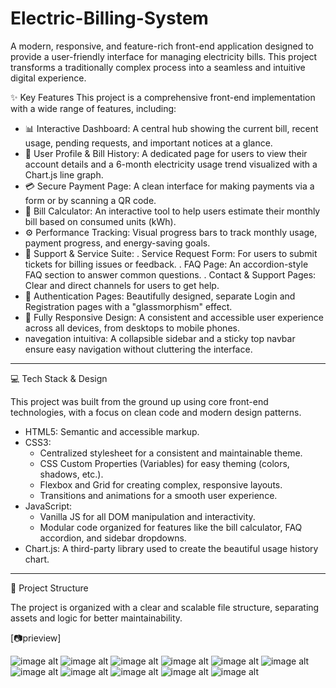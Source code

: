 # Electric-Billing-System
A modern, responsive, and feature-rich front-end application designed to provide a user-friendly interface for managing electricity bills. This project transforms a traditionally complex process into a seamless and intuitive digital experience.

✨ Key Features
This project is a comprehensive front-end implementation with a wide range of features, including:

*   📊 Interactive Dashboard: A central hub showing the current bill, recent usage, pending requests, and important notices at a glance.
*   👤 User Profile & Bill History: A dedicated page for users to view their account details and a 6-month electricity usage trend visualized with a Chart.js line graph.
*   💳 Secure Payment Page: A clean interface for making payments via a form or by scanning a QR code.
*   🧮 Bill Calculator: An interactive tool to help users estimate their monthly bill based on consumed units (kWh).
*   ⚙️ Performance Tracking: Visual progress bars to track monthly usage, payment progress, and energy-saving goals.
*   🎫 Support & Service Suite:
      .   Service Request Form: For users to submit tickets for billing issues or feedback.
      .   FAQ Page: An accordion-style FAQ section to answer common questions.
      .   Contact & Support Pages: Clear and direct channels for users to get help.
*   🔐 Authentication Pages: Beautifully designed, separate Login and Registration pages with a "glassmorphism" effect.
*   📱 Fully Responsive Design: A consistent and accessible user experience across all devices, from desktops to mobile phones.
*    navegation intuitiva: A collapsible sidebar and a sticky top navbar ensure easy navigation without cluttering the interface.
---------------------------------------------------------------------------------------------------------------------------------------------------------------------------------------------------------------------
 💻 Tech Stack & Design

This project was built from the ground up using core front-end technologies, with a focus on clean code and modern design patterns.

*   HTML5: Semantic and accessible markup.
*   CSS3:
    *   Centralized stylesheet for a consistent and maintainable theme.
    *   CSS Custom Properties (Variables) for easy theming (colors, shadows, etc.).
    *   Flexbox and Grid for creating complex, responsive layouts.
    *   Transitions and animations for a smooth user experience.
*   JavaScript:
    *   Vanilla JS for all DOM manipulation and interactivity.
    *   Modular code organized for features like the bill calculator, FAQ accordion, and sidebar dropdowns.
*   Chart.js: A third-party library used to create the beautiful usage history chart.
---------------------------------------------------------------------------------------------------------------------------------------------------------------------------------------------------------------------
📂 Project Structure

The project is organized with a clear and scalable file structure, separating assets and logic for better maintainability.

[📷prieview] 

![image alt](https://github.com/sravyasirapu/Electric-Billing-System/blob/64c270db48c447357c09ea5fe8d4ba3dc7098624/127.0.0.1_5500_index.html.png)
![image alt](https://github.com/sravyasirapu/Electric-Billing-System/blob/1983af66cbfbb605443c2d2f75e9e96d98284599/127.0.0.1_5500_performance.html.png)
![image alt](https://github.com/sravyasirapu/Electric-Billing-System/blob/1983af66cbfbb605443c2d2f75e9e96d98284599/127.0.0.1_5500_bill-history.html%20(1).png)
![image alt](https://github.com/sravyasirapu/Electric-Billing-System/blob/1983af66cbfbb605443c2d2f75e9e96d98284599/127.0.0.1_5500_payment.html.png)
![image alt](https://github.com/sravyasirapu/Electric-Billing-System/blob/1983af66cbfbb605443c2d2f75e9e96d98284599/127.0.0.1_5500_calculator.html.png)
![image alt](https://github.com/sravyasirapu/Electric-Billing-System/blob/1983af66cbfbb605443c2d2f75e9e96d98284599/127.0.0.1_5500_disbursement.html.png)
![image alt](https://github.com/sravyasirapu/Electric-Billing-System/blob/1983af66cbfbb605443c2d2f75e9e96d98284599/127.0.0.1_5500_request.html.png)
![image alt](https://github.com/sravyasirapu/Electric-Billing-System/blob/1983af66cbfbb605443c2d2f75e9e96d98284599/127.0.0.1_5500_support.html.png)
![image alt](https://github.com/sravyasirapu/Electric-Billing-System/blob/1983af66cbfbb605443c2d2f75e9e96d98284599/127.0.0.1_5500_faq.html.png)
![image alt](https://github.com/sravyasirapu/Electric-Billing-System/blob/baf1c774916e52f02566bf722d3060e883bccdc7/127.0.0.1_5500_about.html.png)
![image alt](https://github.com/sravyasirapu/Electric-Billing-System/blob/baf1c774916e52f02566bf722d3060e883bccdc7/127.0.0.1_5500_contact.html.png)

